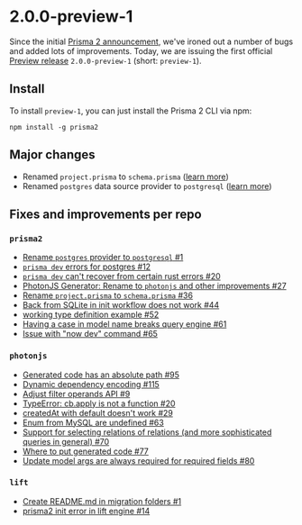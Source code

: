 # 2.0.0-preview-1

Since the initial [Prisma 2 announcement](https://www.prisma.io/blog/announcing-prisma-2-zq1s745db8i5/), we've ironed out a number of bugs and added lots of improvements. Today, we are issuing the first official [Preview release](./README.md#preview) `2.0.0-preview-1` (short: `preview-1`).

## Install

To install `preview-1`, you can just install the Prisma 2 CLI via npm:

```
npm install -g prisma2
```

## Major changes

- Renamed `project.prisma` to `schema.prisma` ([learn more](https://github.com/prisma/prisma2/issues/36))
- Renamed `postgres` data source provider to `postgresql` ([learn more](https://github.com/prisma/prisma2/issues/1))

## Fixes and improvements per repo

### `prisma2`

- [Rename `postgres` provider to `postgresql` #1](https://github.com/prisma/prisma2/issues/1)
- [`prisma dev` errors for postgres #12](https://github.com/prisma/prisma2/issues/12)
- [`prisma dev` can't recover from certain rust errors #20](https://github.com/prisma/prisma2/issues/20)
- [PhotonJS Generator: Rename to `photonjs` and other improvements #27](https://github.com/prisma/prisma2/issues/27)
- [Rename `project.prisma` to `schema.prisma` #36](https://github.com/prisma/prisma2/issues/36)
- [Back from SQLite in init workflow does not work #44](https://github.com/prisma/prisma2/issues/44)
- [working type definition example #52](https://github.com/prisma/prisma2/issues/5252)
- [Having a case in model name breaks query engine #61](https://github.com/prisma/prisma2/issues/61)
- [Issue with "now dev" command #65](https://github.com/prisma/prisma2/issues/65)

### `photonjs`

- [Generated code has an absolute path #95](https://github.com/prisma/photonjs/issues/95)
- [Dynamic dependency encoding #115](https://github.com/prisma/photonjs/issues/115)
- [Adjust filter operands API #9](https://github.com/prisma/photonjs/issues/9)
- [TypeError: cb.apply is not a function #20](https://github.com/prisma/photonjs/issues/20)
- [createdAt with default doesn't work #29](https://github.com/prisma/photonjs/issues/29)
- [Enum from MySQL are undefined #63](https://github.com/prisma/photonjs/issues/63)
- [Support for selecting relations of relations (and more sophisticated queries in general) #70](https://github.com/prisma/photonjs/issues/70)
- [Where to put generated code #77](https://github.com/prisma/photonjs/issues/77)
- [Update model args are always required for required fields #80](https://github.com/prisma/photonjs/issues/80)

### `lift`

- [Create README.md in migration folders #1](https://github.com/prisma/lift/issues/1)
- [prisma2 init error in lift engine #14](https://github.com/prisma/lift/issues/14)
